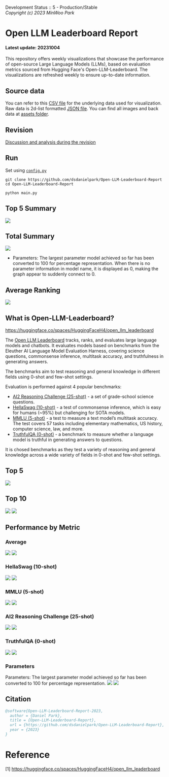 Development Status :: 5 - Production/Stable <br>
*Copyright (c) 2023 MinWoo Park*


# Open LLM Leaderboard Report
#### Latest update: 20231004
This repository offers weekly visualizations that showcase the performance of open-source Large Language Models (LLMs), based on evaluation metrics sourced from Hugging Face's Open-LLM-Leaderboard. The visualizations are refreshed weekly to ensure up-to-date information.

## Source data
You can refer to this [CSV file](https://github.com/dsdanielpark/Open-LLM-Leaderboard-Report/blob/main/assets/20231004/20231004.csv) for the underlying data used for visualization. Raw data is 2d-list formatted [JSON file](https://github.com/dsdanielpark/Open-LLM-Leaderboard-Report/blob/main/data/20231004.json). You can find all images and back data at [assets folder](https://github.com/dsdanielpark/open-llm-leaderboard-report/tree/main/assets).

## Revision
[Discussion and analysis during the revision](https://github.com/dsdanielpark/Open-LLM-Leaderboard-Report/blob/main/REVISION.md)

## Run
Set using [`config.py`](https://github.com/dsdanielpark/open-llm-leaderboard-report/blob/main/config.py)
```
git clone https://github.com/dsdanielpark/Open-LLM-Leaderboard-Report
cd Open-LLM-Leaderboard-Report
```
```
python main.py
```
## Top 5 Summary
![](assets/20231004/radial_chart.png)


##  Total Summary
![](assets/20231004/totalplot.png)
- Parameters: The largest parameter model achieved so far has been converted to 100 for percentage representation. When there is no parameter information in model name, it is displayed as 0, making the graph appear to suddenly connect to 0.

## Average Ranking
![](assets/20231004/rankingplot_Average.png)

## What is Open-LLM-Leaderboard?
https://huggingface.co/spaces/HuggingFaceH4/open_llm_leaderboard

The [Open LLM Leaderboard](https://huggingface.co/spaces/HuggingFaceH4/open_llm_leaderboard) tracks, ranks, and evaluates large language models and chatbots. It evaluates models based on benchmarks from the Eleuther AI Language Model Evaluation Harness, covering science questions, commonsense inference, multitask accuracy, and truthfulness in generating answers. 

The benchmarks aim to test reasoning and general knowledge in different fields using 0-shot and few-shot settings.

Evaluation is performed against 4 popular benchmarks:
- [AI2 Reasoning Challenge (25-shot)](https://allenai.org/data/arc) - a set of grade-school science questions.
- [HellaSwag (10-shot)](https://paperswithcode.com/dataset/hellaswag) - a test of commonsense inference, which is easy for humans (~95%) but challenging for SOTA models.
- [MMLU (5-shot)](https://paperswithcode.com/sota/multi-task-language-understanding-on-mmlu) - a test to measure a text model’s multitask accuracy. The test covers 57 tasks including elementary mathematics, US history, computer science, law, and more.
- [TruthfulQA (0-shot)](https://paperswithcode.com/dataset/truthfulqa) - a benchmark to measure whether a language model is truthful in generating answers to questions.

It is chosed benchmarks as they test a variety of reasoning and general knowledge across a wide variety of fields in 0-shot and few-shot settings.

## Top 5
![](assets/20231004/top5plot.png)

## Top 10
![](assets/20231004/top10_with_barplot.png)
![](assets/20231004/top10_with_lineplot.png)

## Performance by Metric

### Average
![](assets/20231004/Average.png)
![](assets/20231004/rankingplot_Average.png)

### HellaSwag (10-shot)
![](assets/20231004/HellaSwag(10-shot).png)
![](assets/20231004/rankingplot_HellaSwag(10-shot).png)

### MMLU (5-shot)
![](assets/20231004/MMLU(5-shot).png)
![](assets/20231004/rankingplot_MMLU(5-shot).png)

### AI2 Reasoning Challenge (25-shot)
![](assets/20231004/ARC(25-shot).png)
![](assets/20231004/rankingplot_ARC(25-shot).png)

### TruthfulQA (0-shot)
![](assets/20231004/TruthfulQA(0-shot).png)
![](assets/20231004/rankingplot_TruthfulQA(0-shot).png)

### Parameters
Parameters: The largest parameter model achieved so far has been converted to 100 for percentage representation.
![](assets/20231004/Parameters.png)
![](assets/20231004/rankingplot_Parameters.png)


## Citation
```bibtex
@software{Open-LLM-Leaderboard-Report-2023,
  author = {Daniel Park},
  title = {Open-LLM-Leaderboard-Report},
  url = {https://github.com/dsdanielpark/Open-LLM-Leaderboard-Report},
  year = {2023}
}
```


# Reference
[1] https://huggingface.co/spaces/HuggingFaceH4/open_llm_leaderboard

